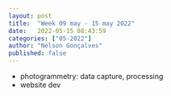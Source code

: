 ```yaml
---
layout: post
title:  "Week 09 may - 15 may 2022"
date:   2022-05-15 08:43:59
categories: ["05-2022"]
author: "Nelson Gonçalves"
published: false
---
```



* photogrammetry: data capture, processing
* website dev

